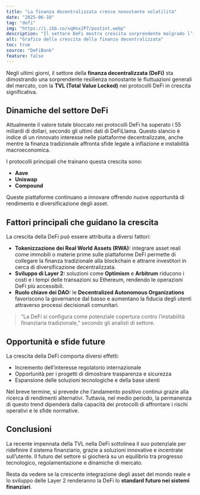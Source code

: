 ```yaml
---
title: "La finanza decentralizzata cresce nonostante volatilità"
date: "2025-06-10"
tag: "defi"
img: "https://i.ibb.co/xqHsx2P7/postint.webp"
description: "Il settore DeFi mostra crescita sorprendente malgrado l’incertezza dei mercati"
alt: "Grafico della crescita della finanza decentralizzata"
toc: true
source: "DeFiBank"
feature: false
---
```


Negli ultimi giorni, il settore della **finanza decentralizzata (DeFi)** sta dimostrando una sorprendente resilienza nonostante le fluttuazioni generali del mercato, con la **TVL (Total Value Locked)** nei protocolli DeFi in crescita significativa.

## Dinamiche del settore DeFi

Attualmente il valore totale bloccato nei protocolli DeFi ha superato i 55 miliardi di dollari, secondo gli ultimi dati di DeFiLlama. Questo slancio è indice di un rinnovato interesse nelle piattaforme decentralizzate, anche mentre la finanza tradizionale affronta sfide legate a inflazione e instabilità macroeconomica.

I protocolli principali che trainano questa crescita sono:

- **Aave**
- **Uniswap**
- **Compound**

Queste piattaforme continuano a innovare offrendo nuove opportunità di rendimento e diversificazione degli asset.

## Fattori principali che guidano la crescita

La crescita della DeFi può essere attribuita a diversi fattori:

- **Tokenizzazione dei Real World Assets (RWA):** integrare asset reali come immobili o materie prime sulle piattaforme DeFi permette di collegare la finanza tradizionale alla blockchain e attrarre investitori in cerca di diversificazione decentralizzata.
- **Sviluppo di Layer 2:** soluzioni come **Optimism** e **Arbitrum** riducono i costi e i tempi delle transazioni su Ethereum, rendendo le operazioni DeFi più accessibili.
- **Ruolo chiave dei DAO:** le **Decentralized Autonomous Organizations** favoriscono la governance dal basso e aumentano la fiducia degli utenti attraverso processi decisionali comunitari.

> “La DeFi si configura come potenziale copertura contro l’instabilità finanziaria tradizionale,” secondo gli analisti di settore.

## Opportunità e sfide future

La crescita della DeFi comporta diversi effetti:

- Incremento dell’interesse regolatorio internazionale
- Opportunità per i progetti di dimostrare trasparenza e sicurezza
- Espansione delle soluzioni tecnologiche e della base utenti

Nel breve termine, si prevede che l’andamento positivo continui grazie alla ricerca di rendimenti alternativi. Tuttavia, nel medio periodo, la permanenza di questo trend dipenderà dalla capacità dei protocolli di affrontare i rischi operativi e le sfide normative.

## Conclusioni

La recente impennata della TVL nella DeFi sottolinea il suo potenziale per ridefinire il sistema finanziario, grazie a soluzioni innovative e incentrate sull’utente. Il futuro del settore si giocherà su un equilibrio tra progresso tecnologico, regolamentazione e dinamiche di mercato.

Resta da vedere se la crescente integrazione degli asset del mondo reale e lo sviluppo delle Layer 2 renderanno la DeFi lo **standard futuro nei sistemi finanziari**.